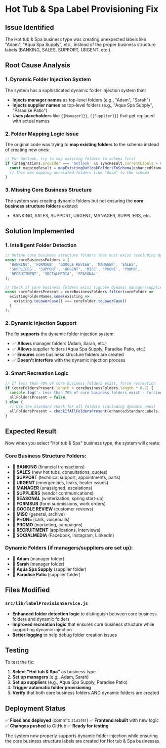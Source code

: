 # Hot Tub & Spa Label Provisioning Fix

## Issue Identified
The Hot tub & Spa business type was creating unexpected labels like "Adam", "Aqua Spa Supply", etc., instead of the proper business structure labels (BANKING, SALES, SUPPORT, URGENT, etc.).

## Root Cause Analysis

### 1. **Dynamic Folder Injection System**
The system has a sophisticated dynamic folder injection system that:
- **Injects manager names** as top-level folders (e.g., "Adam", "Sarah")
- **Injects supplier names** as top-level folders (e.g., "Aqua Spa Supply", "Paradise Patio")
- **Uses placeholders** like `{{Manager1}}`, `{{Supplier1}}` that get replaced with actual names

### 2. **Folder Mapping Logic Issue**
The original code was trying to **map existing folders** to the schema instead of creating new ones:
```javascript
// For Outlook, try to map existing folders to schema first
if (integrations.provider === 'outlook' && syncResult.currentLabels > 0) {
  const mappingResult = mapExistingOutlookFoldersToSchema(enhancedStandardLabels, syncResult.labelMap);
  // This was mapping unrelated folders like "Adam" to the schema
}
```

### 3. **Missing Core Business Structure**
The system was creating dynamic folders but not ensuring the **core business structure folders** existed:
- BANKING, SALES, SUPPORT, URGENT, MANAGER, SUPPLIERS, etc.

## Solution Implemented

### 1. **Intelligent Folder Detection**
```javascript
// Define core business structure folders that must exist (excluding dynamic ones)
const coreBusinessFolders = [
  'BANKING', 'FORMSUB', 'GOOGLE REVIEW', 'MANAGER', 'SALES', 
  'SUPPLIERS', 'SUPPORT', 'URGENT', 'MISC', 'PHONE', 'PROMO', 
  'RECRUITMENT', 'SOCIALMEDIA', 'SEASONAL'
];

// Check if core business folders exist (ignore dynamic manager/supplier folders)
const coreFoldersPresent = coreBusinessFolders.filter(coreFolder => 
  existingFolderNames.some(existing => 
    existing.toLowerCase() === coreFolder.toLowerCase()
  )
);
```

### 2. **Dynamic Injection Support**
The fix **supports** the dynamic folder injection system:
- ✅ **Allows** manager folders (Adam, Sarah, etc.)
- ✅ **Allows** supplier folders (Aqua Spa Supply, Paradise Patio, etc.)
- ✅ **Ensures** core business structure folders are created
- ✅ **Doesn't interfere** with the dynamic injection process

### 3. **Smart Recreation Logic**
```javascript
// If less than 70% of core business folders exist, force recreation
if (coreFoldersPresent.length < coreBusinessFolders.length * 0.7) {
  console.log('⚠️ Less than 70% of core business folders exist - forcing recreation');
  allFoldersPresent = false;
} else {
  // Use the standard check for all folders (including dynamic ones)
  allFoldersPresent = checkIfAllFoldersPresent(enhancedStandardLabels, existingLabels);
}
```

## Expected Result

Now when you select "Hot tub & Spa" business type, the system will create:

### **Core Business Structure Folders:**
- 📁 **BANKING** (financial transactions)
- 📁 **SALES** (new hot tubs, consultations, quotes)
- 📁 **SUPPORT** (technical support, appointments, parts)
- 📁 **URGENT** (emergencies, leaks, heater issues)
- 📁 **MANAGER** (unassigned, escalations)
- 📁 **SUPPLIERS** (vendor communications)
- 📁 **SEASONAL** (winterization, spring start-up)
- 📁 **FORMSUB** (form submissions, work orders)
- 📁 **GOOGLE REVIEW** (customer reviews)
- 📁 **MISC** (general, archive)
- 📁 **PHONE** (calls, voicemails)
- 📁 **PROMO** (marketing, campaigns)
- 📁 **RECRUITMENT** (applications, interviews)
- 📁 **SOCIALMEDIA** (Facebook, Instagram, LinkedIn)

### **Dynamic Folders (if managers/suppliers are set up):**
- 📁 **Adam** (manager folder)
- 📁 **Sarah** (manager folder)
- 📁 **Aqua Spa Supply** (supplier folder)
- 📁 **Paradise Patio** (supplier folder)

## Files Modified

### `src/lib/labelProvisionService.js`
- **Enhanced folder detection logic** to distinguish between core business folders and dynamic folders
- **Improved recreation logic** that ensures core business structure while supporting dynamic injection
- **Better logging** to help debug folder creation issues

## Testing

To test the fix:
1. **Select "Hot tub & Spa"** as business type
2. **Set up managers** (e.g., Adam, Sarah)
3. **Set up suppliers** (e.g., Aqua Spa Supply, Paradise Patio)
4. **Trigger automatic folder provisioning**
5. **Verify** that both core business folders AND dynamic folders are created

## Deployment Status

✅ **Fixed and deployed** (commit: `21d140f`)
✅ **Frontend rebuilt** with new logic
✅ **Changes pushed** to GitHub
✅ **Ready for testing**

The system now properly supports dynamic folder injection while ensuring the core business structure labels are created for Hot tub & Spa businesses.

